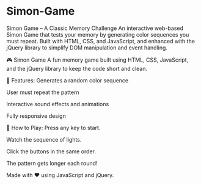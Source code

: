 # Simon-Game
Simon Game – A Classic Memory Challenge An interactive web-based Simon Game that tests your memory by generating color sequences you must repeat. Built with HTML, CSS, and JavaScript, and enhanced with the jQuery library to simplify DOM manipulation and event handling.

🎮 Simon Game
A fun memory game built using HTML, CSS, JavaScript, and the jQuery library to keep the code short and clean.

🔧 Features:
Generates a random color sequence

User must repeat the pattern

Interactive sound effects and animations

Fully responsive design

🚀 How to Play:
Press any key to start.

Watch the sequence of lights.

Click the buttons in the same order.

The pattern gets longer each round!


Made with ❤️ using JavaScript and jQuery.
